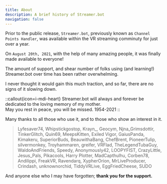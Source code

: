 ```yaml
---
title: About
description: A brief history of Streamer.bot
navigation: false
---
```


Prior to the public release, `Streamer.bot`, previously known as `Channel Points Handler`, was available within the VR streaming comminuty for just over a year.

On `August 20th, 2021`, with the help of many amazing people, it was finally made available to everyone!

The amount of support, and shear number of folks using (and learning!) Streamer.bot over time has been rather overwhelming.

I never thought it would gain this much traction, and so far, there are no signs of it slowing down.

::callout{icon=i-mdi-heart}
Streamer.bot will always and forever be dedicated to the loving memory of my mother.<br>
May you rest in peace, you will be missed. 1954-2021
::

Many thanks to all those who use it, and to those who show an interest in it.

> Lyfesaver74, Whipstickgostop, Krayn_, Geocym, Njna_Grimsdottir, TinkerGlitch, Quin69, MeepsKitten, Exiled Vigor, GaiusPanda, Kimakeru, SuperiorBuds, BeauwithaBang, ChefBrent, PioneerTulip, silvermonkey, Troyhammaren, greifer, VRFlad, TheLegendTubaGuy, WaldoAndFriends, Speedy, Anonymously42, LOOPYFIST, CrazyLittle, Jesus_Pals, Pikacools, Harry Plotter, MadCapthulhu, Corben78, Andilippi, FreakVR, Ravendarq, XypherOrion, MrLiveProducer, Crindash, unknownorchid, TiddyVRLive, EggFriedCheese, SUDO

And anyone else who I may have forgotten; **thank you for the support.**